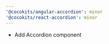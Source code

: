 ```yaml
---
'@cocokits/angular-accordion': minor
'@cocokits/react-accordion': minor
---
```


- Add Accordion component
